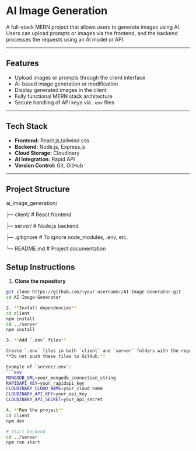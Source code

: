 # AI Image Generation

A full-stack MERN project that allows users to generate images using AI. Users can upload prompts or images via the frontend, and the backend processes the requests using an AI model or API.

---

## Features

- Upload images or prompts through the client interface
- AI-based image generation or modification
- Display generated images in the client
- Fully functional MERN stack architecture
- Secure handling of API keys via `.env` files

---

## Tech Stack

- **Frontend:** React.js,tailwind css
- **Backend:** Node.js, Express.js  
-  **Cloud Storage:** Cloudinary  
- **AI Integration:** Rapid API 
- **Version Control:** Git, GitHub

---

## Project Structure

ai_image_generation/

├─ client/       # React frontend

├─ server/       # Node.js backend

├─ .gitignore    # To ignore node_modules, .env, etc.

└─ README.md     # Project documentation

## Setup Instructions

1. **Clone the repository**
```bash
git clone https://github.com/<your-username>/AI-Image-Generator.git
cd AI-Image-Generator

2. **Install dependencies**
cd client
npm install
cd ../server
npm install

3. **Add `.env` files**

Create `.env` files in both `client` and `server` folders with the required keys.  
**Do not push these files to GitHub.**  

Example of `server/.env`:
```env
MONGODB_URL=your_mongodb_connection_string
RAPIDAPI_KEY=your_rapidapi_key
CLOUDINARY_CLOUD_NAME=your_cloud_name
CLOUDINARY_API_KEY=your_api_key
CLOUDINARY_API_SECRET=your_api_secret

4. **Run the project**
cd client
npm dev

# Start backend
cd ../server
npm run start

